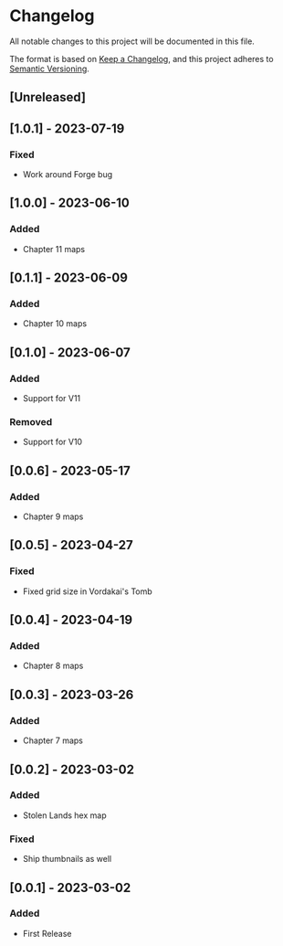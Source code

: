 # Changelog
All notable changes to this project will be documented in this file.

The format is based on [Keep a Changelog](https://keepachangelog.com/en/1.0.0/),
and this project adheres to [Semantic Versioning](https://semver.org/spec/v2.0.0.html).

## [Unreleased]

## [1.0.1] - 2023-07-19

### Fixed

* Work around Forge bug

## [1.0.0] - 2023-06-10

### Added

* Chapter 11 maps


## [0.1.1] - 2023-06-09

### Added

* Chapter 10 maps

## [0.1.0] - 2023-06-07

### Added

* Support for V11

### Removed

* Support for V10

## [0.0.6] - 2023-05-17

### Added

* Chapter 9 maps

## [0.0.5] - 2023-04-27

### Fixed

* Fixed grid size in Vordakai's Tomb

## [0.0.4] - 2023-04-19

### Added

* Chapter 8 maps

## [0.0.3] - 2023-03-26

### Added

* Chapter 7 maps

## [0.0.2] - 2023-03-02

### Added

* Stolen Lands hex map

### Fixed

* Ship thumbnails as well

## [0.0.1] - 2023-03-02

### Added

* First Release
